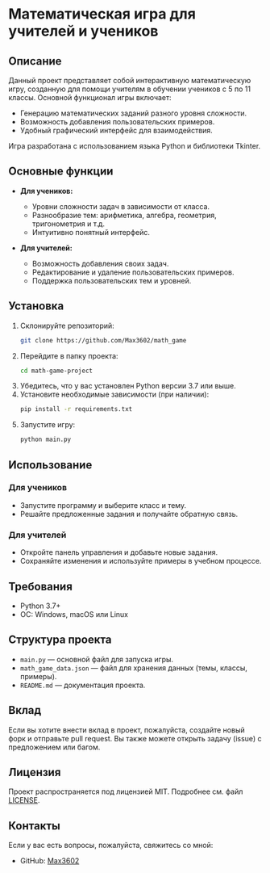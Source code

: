 # Математическая игра для учителей и учеников

## Описание

Данный проект представляет собой интерактивную математическую игру, созданную для помощи учителям в обучении учеников с 5 по 11 классы. Основной функционал игры включает:
- Генерацию математических заданий разного уровня сложности.
- Возможность добавления пользовательских примеров.
- Удобный графический интерфейс для взаимодействия.

Игра разработана с использованием языка Python и библиотеки Tkinter.

## Основные функции

- **Для учеников:**
  - Уровни сложности задач в зависимости от класса.
  - Разнообразие тем: арифметика, алгебра, геометрия, тригонометрия и т.д.
  - Интуитивно понятный интерфейс.

- **Для учителей:**
  - Возможность добавления своих задач.
  - Редактирование и удаление пользовательских примеров.
  - Поддержка пользовательских тем и уровней.

## Установка

1. Склонируйте репозиторий:
   ```bash
   git clone https://github.com/Max3602/math_game
   ```
2. Перейдите в папку проекта:
   ```bash
   cd math-game-project
   ```
3. Убедитесь, что у вас установлен Python версии 3.7 или выше.
4. Установите необходимые зависимости (при наличии):
   ```bash
   pip install -r requirements.txt
   ```
5. Запустите игру:
   ```bash
   python main.py
   ```

## Использование

### Для учеников
- Запустите программу и выберите класс и тему.
- Решайте предложенные задания и получайте обратную связь.

### Для учителей
- Откройте панель управления и добавьте новые задания.
- Сохраняйте изменения и используйте примеры в учебном процессе.

## Требования
- Python 3.7+
- ОС: Windows, macOS или Linux

## Структура проекта

- `main.py` — основной файл для запуска игры.
- `math_game_data.json` — файл для хранения данных (темы, классы, примеры).
- `README.md` — документация проекта.

## Вклад

Если вы хотите внести вклад в проект, пожалуйста, создайте новый форк и отправьте pull request. Вы также можете открыть задачу (issue) с предложением или багом.

## Лицензия

Проект распространяется под лицензией MIT. Подробнее см. файл [LICENSE](LICENSE).

## Контакты

Если у вас есть вопросы, пожалуйста, свяжитесь со мной:
- GitHub: [Max3602](https://github.com/Max3602/math_game)
